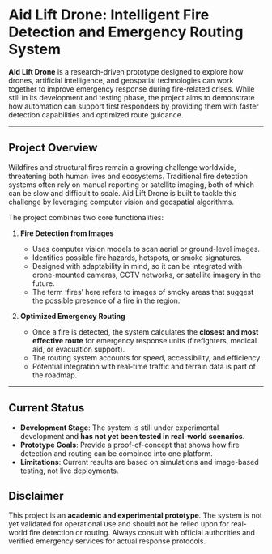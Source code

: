 # Aid Lift Drone: Intelligent Fire Detection and Emergency Routing System

**Aid Lift Drone** is a research-driven prototype designed to explore how drones, artificial intelligence, and geospatial technologies can work together to improve emergency response during fire-related crises. While still in its development and testing phase, the project aims to demonstrate how automation can support first responders by providing them with faster detection capabilities and optimized route guidance.

---

## Project Overview

Wildfires and structural fires remain a growing challenge worldwide, threatening both human lives and ecosystems. Traditional fire detection systems often rely on manual reporting or satellite imaging, both of which can be slow and difficult to scale. Aid Lift Drone is built to tackle this challenge by leveraging computer vision and geospatial algorithms.

The project combines two core functionalities:

1. **Fire Detection from Images**  
   - Uses computer vision models to scan aerial or ground-level images.  
   - Identifies possible fire hazards, hotspots, or smoke signatures.  
   - Designed with adaptability in mind, so it can be integrated with drone-mounted cameras, CCTV networks, or satellite imagery in the future.
   - The term ‘fires’ here refers to images of smoky areas that suggest the possible presence of a fire in the region.

2. **Optimized Emergency Routing**  
   - Once a fire is detected, the system calculates the **closest and most effective route** for emergency response units (firefighters, medical aid, or evacuation support).  
   - The routing system accounts for speed, accessibility, and efficiency.
   - Potential integration with real-time traffic and terrain data is part of the roadmap.  

---

## Current Status

- **Development Stage**: The system is still under experimental development and **has not yet been tested in real-world scenarios**.  
- **Prototype Goals**: Provide a proof-of-concept that shows how fire detection and routing can be combined into one platform.  
- **Limitations**: Current results are based on simulations and image-based testing, not live deployments.  


## Disclaimer

This project is an **academic and experimental prototype**. The system is not yet validated for operational use and should not be relied upon for real-world fire detection or routing. Always consult with official authorities and verified emergency services for actual response protocols.

